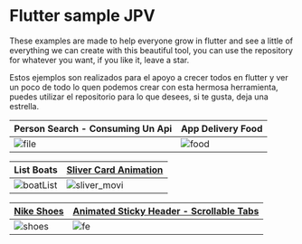 # Flutter sample JPV
These examples are made to help everyone grow in flutter and see a little of everything we can create with this beautiful tool,
you can use the repository for whatever you want, if you like it, leave a star.

Estos ejemplos son realizados para el apoyo a crecer todos en flutter y ver un poco de todo lo quen podemos crear con esta hermosa herramienta,  
puedes utilizar el repositorio para lo que desees, si te gusta, deja una estrella.

|Person Search - Consuming Un Api |  App Delivery Food |
|------------|-------------|
|![file](https://user-images.githubusercontent.com/42988089/110570942-c642bb80-8124-11eb-9ad3-c1244f1d43e4.gif) | ![food](https://user-images.githubusercontent.com/42988089/112217689-d365ad00-8bf0-11eb-9d09-a8ea7b8df56a.gif)|

|List Boats|   [Sliver Card Animation](https://www.youtube.com/watch?v=SQdjXag5Flo&t=255s)|
|------------|-------------|
|![boatList](https://user-images.githubusercontent.com/42988089/119239554-7b272a80-bb0f-11eb-9f53-6753b3685f77.gif)|  ![sliver_movi](https://user-images.githubusercontent.com/42988089/122152056-42d0ee80-ce26-11eb-84e5-a1707240bc86.gif) |

|[Nike Shoes](https://www.youtube.com/watch?v=INruEE8M7zk&t=151s)| [Animated Sticky Header - Scrollable Tabs](https://www.youtube.com/watch?v=u64MXByVEwM&t=6s)|
|------------|-------------|
|![shoes](https://user-images.githubusercontent.com/42988089/145924340-69d7a4c6-3095-4e2c-b838-19f8f2468cea.gif)|![fe](https://user-images.githubusercontent.com/42988089/161367973-16a62497-1702-4df4-ab81-08590fe262b4.gif)|
